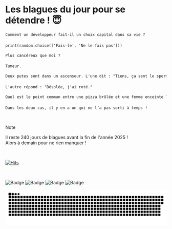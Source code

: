 
<h1>Les blagues du jour pour se détendre ! 😇</h1>

```diff
Comment un développeur fait-il un choix capital dans sa vie ?

print(random.choice(['Fais-le', 'Ne le fais pas']))
```

```diff
Plus cancéreux que moi ?

Tumeur.
```

```diff
Deux putes sont dans un ascenseur. L'une dit : "Tiens, ça sent le sperme..."

L'autre répond : "Désolée, j'ai roté."
```

```diff
Quel est le point commun entre une pizza brûlée et une femme enceinte ?

Dans les deux cas, il y en a un qui ne l’a pas sorti à temps !
```

<br/>

> [!NOTE]
> Il reste 240 jours de blagues avant la fin de l'année 2025 ! <br/>
> Alors à demain pour ne rien manquer !

<br/>


[![Hits](https://hits.seeyoufarm.com/api/count/incr/badge.svg?url=https%3A%2F%2Fgithub.com%2FClems02%2Fhit-counter&count_bg=%23003E80&title_bg=%235C9FE1&icon=powershell.svg&icon_color=%23FFFFFF&title=Visite&edge_flat=false)](https://hits.seeyoufarm.com)


<br/>


![Badge](https://img.shields.io/badge/Last%20updated%20on-white?style=for-the-badge&logo=clockify)   ![Badge](https://img.shields.io/badge/06/05-white?style=for-the-badge) ![Badge](https://img.shields.io/badge/at-white?style=for-the-badge) ![Badge](https://img.shields.io/badge/03:25-white?style=for-the-badge)


<p align="center">
 <img width="1000" src="assets/github-snake.svg" alt="snake"/>
</p>
